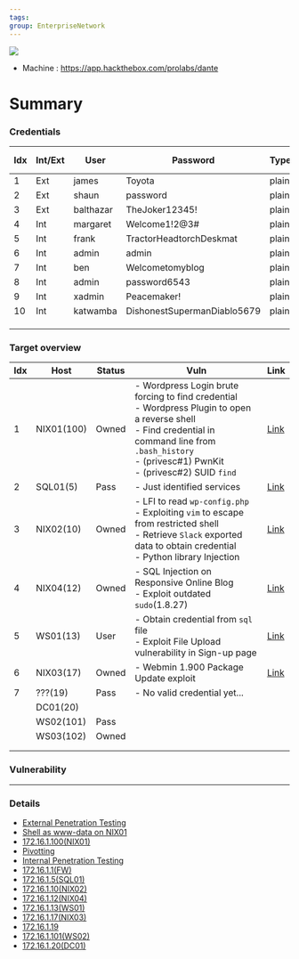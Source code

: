 ```yaml
---
tags: 
group: EnterpriseNetwork
---
```

![](https://app.hackthebox.com/images/icons/ic-prolabs/ic-dante-overview.svg)

- Machine : https://app.hackthebox.com/prolabs/dante


# Summary

### Credentials

| Idx | Int/Ext | User      | Password                    | Type  | Where to find | Where to use | Link                                                  |
| --- | ------- | --------- | --------------------------- | ----- | ------------- | ------------ | ----------------------------------------------------- |
| 1   | Ext     | james     | Toyota                      | plain | NIX01         | Wordpress    | [Link](DANTE.md#Find%20credential%20using%20`wpscan`) |
| 2   | Ext     | shaun     | password                    | plain | NIX01         | mysql        | [Link](DANTE.md#Find%20DB%20Credential)               |
| 3   | Ext     | balthazar | TheJoker12345!              | plain | NIX01         | mysql, ssh   |                                                       |
| 4   | Int     | margaret  | Welcome1!2@3#               | plain | NIX02         | ssh          |                                                       |
| 5   | Int     | frank     | TractorHeadtorchDeskmat     | plain | NIX02         | ssh          |                                                       |
| 6   | Int     | admin     | admin                       | plain | NIX04         | blog         |                                                       |
| 7   | Int     | ben       | Welcometomyblog             | plain | NIX04         | blog, ssh    |                                                       |
| 8   | Int     | admin     | password6543                | plain | NIX03         | Webmin       |                                                       |
| 9   | Int     | xadmin    | Peacemaker!                 | plain | DC01          | ssh          |                                                       |
| 10  | Int     | katwamba  | DishonestSupermanDiablo5679 | plain | DC01          | ssh          |                                                       |
|     |         |           |                             |       |               |              |                                                       |
|     |         |           |                             |       |               |              |                                                       |
|     |         |           |                             |       |               |              |                                                       |


### Target overview

| Idx | Host       | Status | Vuln                                                                                                                                                                                                            | Link                                                  |
| --- | ---------- | ------ | --------------------------------------------------------------------------------------------------------------------------------------------------------------------------------------------------------------- | ----------------------------------------------------- |
| 1   | NIX01(100) | Owned  | - Wordpress Login brute forcing to find credential<br>- Wordpress Plugin to open a reverse shell<br>- Find credential in command line from `.bash_history`<br>- (privesc#1) PwnKit<br>- (privesc#2) SUID `find` | [Link](DANTE.md#Shell%20as%20`www-data`%20on%20NIX01) |
| 2   | SQL01(5)   | Pass   | - Just identified services                                                                                                                                                                                      | [Link](DANTE.md#172.16.1.5(SQL01))                    |
| 3   | NIX02(10)  | Owned  | - LFI to read `wp-config.php`<br>- Exploiting `vim` to escape from restricted shell<br>- Retrieve `Slack` exported data to obtain credential<br>- Python library Injection                                      | [Link](DANTE.md#172.16.1.10(NIX02))                   |
| 4   | NIX04(12)  | Owned  | - SQL Injection on Responsive Online Blog<br>- Exploit outdated `sudo`(1.8.27)                                                                                                                                  | [Link](DANTE.md#172.16.1.12(NIX04))                   |
| 5   | WS01(13)   | User   | - Obtain credential from `sql` file<br>- Exploit File Upload vulnerability in Sign-up page                                                                                                                      | [Link](DANTE.md#172.16.1.13(WS01))                    |
| 6   | NIX03(17)  | Owned  | - Webmin 1.900 Package Update exploit                                                                                                                                                                           | [Link](DANTE.md#172.16.1.17(NIX03))                   |
| 7   | ???(19)    | Pass   | - No valid credential yet...                                                                                                                                                                                    |                                                       |
|     | DC01(20)   |        |                                                                                                                                                                                                                 |                                                       |
|     | WS02(101)  | Pass   |                                                                                                                                                                                                                 |                                                       |
|     | WS03(102)  | Owned  |                                                                                                                                                                                                                 |                                                       |
|     |            |        |                                                                                                                                                                                                                 |                                                       |
|     |            |        |                                                                                                                                                                                                                 |                                                       |


### Vulnerability



---

### Details
- [External Penetration Testing](Details/External%20Penetration%20Testing.md)
- [Shell as www-data on NIX01](Details/Shell%20as%20www-data%20on%20NIX01.md)
- [172.16.1.100(NIX01)](Details/172.16.1.100(NIX01).md)
- [Pivotting](Details/Pivotting.md)
- [Internal Penetration Testing](Details/Internal%20Penetration%20Testing.md)
- [172.16.1.1(FW)](Details/172.16.1.1(FW).md)
- [172.16.1.5(SQL01)](Details/172.16.1.5(SQL01).md)
- [172.16.1.10(NIX02)](Details/172.16.1.10(NIX02).md)
- [172.16.1.12(NIX04)](Details/172.16.1.12(NIX04).md)
- [172.16.1.13(WS01)](Details/172.16.1.13(WS01).md)
- [172.16.1.17(NIX03)](Details/172.16.1.17(NIX03).md)
- [172.16.1.19](Details/172.16.1.19.md)
- [172.16.1.101(WS02)](Details/172.16.1.101(WS02).md)
- [172.16.1.20(DC01)](Details/172.16.1.20(DC01).md)


